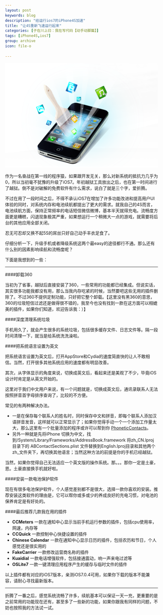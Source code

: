 ```yaml
---
layout: post
keywords: blog
description: "给运行ios7的iPhone4S加速"
title: "让4S重新飞速运行起来"
categories: [子在川上曰：我在写代码【动手动脚篇】]
tags: [iPhone4S,ios7]
group: archive
icon: file-o

---
```


![image](/assets/images/2014-04-25-iPhoneSpeedUp.png)

作为一名奋战在第一线的程序猿，如果跟开发无关，那么对新系统的抵抗力几乎为0，所以当初毫不犹豫的升级了iOS7。年初越狱工具放出之后，也在第一时间进行了越狱。倒不是对破解的免费软件有什么需求，说白了就是三个字，爱折腾。

不过在用了一段时间之后，不得不承认iOS7在增加了许多功能改进和提高用户UI体验的同时，对系统内存和电池续航都提出了更大的需求。就我自己的4S而言，电池续航方面，保持正常频率的电话短信微信微博，基本半天就得充电。流畅度方面更是糟糕，闪退现象极其严重，如果想运行一个稍微大一点的游戏，就需要将后台的其他应用全部关闭。

忍无可忍却又换不起5S的屌丝只好自己动手丰衣足食了。

<!-- more -->

仔细分析一下，升级手机或者降级系统这两个最easy的途径都行不通。那么还有什么别的因素影响续航和流畅度呢？

下面是我想到的一些：

---

####卸载360

当初为了省事，越狱后直接安装了360，一些常用的功能都已经集成。但说实话，其实很多功能我都没有用，那么当我内存吃紧的时候，当然要吧这些无用的插件删除了。不过360不提供定制功能，只好把它整个卸载。【这里没有黑360的意思，360的垃圾短信过滤还是做得很不错的，我至今也没有找到一款在这方面可以相媲美的插件，如果你们知道，欢迎告诉我：）】

####深度清理系统垃圾

手机用久了，就会产生很多的系统垃圾，包括很多缓存文件、日志文件等。隔一段时间清理一下，就当是给系统洗洗澡啦。

####把系统语言设置为英文

把系统语言设置为英文后，打开AppStore和Cydia的速度简直快的让人不敢相信。当然，打开很多其他系统应用的速度都有明显改善。

其次，从字体显示的角度来说，切换成英文后，看起来还是美观了不少，毕竟iOS设计时肯定是从英文开始的。

这里对于我们中文用户来说，有一个问题就是，切换成英文后，通讯录联系人无法按照拼音首字母排序查询了，比较的不方便。

常见的有两种解决办法。

* 一是在保存每个联系人的姓名时，同时保存中文和拼音，即每个联系人添加汉语拼音发音，这样就可以正常显示了；如果你觉得手动一个一个添加工作量太大，那么这里有一个批量添加的程序或许可以帮到你 [PhoneticContacts](https://github.com/lexrus/PhoneticContacts)。
* 另外一种就是先将iPhone 切换为中文，找到/System/Library/Frameworks/AddressBook.framework 将zh_CN.lproj目录下的 ABContactSections.plist 文件替换到English.lproj目录和其他两个zh_文件夹下，再切换其他语言；当然这种方法的前提是你的手机已经越狱。

当然，如果你觉得自己无法适应一个英文版的操作系统。那。。。那你一定是土豪，恩。土豪直接换手机就好啦。

####安装一款电池保护软件

现在有很多电池保护软件，个人感觉差别都不是很大，选择一款你喜欢的安装。推荐安装这类软件的理由是，它可以帮你或多或少的养成良好的充电习惯，对电池的保养肯定是有好处的。

####最后推荐几款我在用的插件

* **CCMeters**	一款在通知中心显示当前手机运行参数的插件，包括cpu使用率，网速，内存等
* **CCQuick**	一款控制中心快捷设置的插件
* **Chinese Calendar**	一款在通知中心显示日历的插件，包括农历和节日，个人感觉还是很实用的
* **FakeCarrier**	一款修改运营商名称的插件
* **Kuaidial**	一款电话增强软件，包括接通震动，响一声来电过滤等
* **OSLite7**	一款一键清理应用程序产生的缓存与临时文件的插件

以上插件都有对应的iOS7版本，亲测iOS7.0.4可用，如果你下载的版本不能兼容，请耐心寻找最新版本。

---

折腾了一番之后，感觉系统流畅了许多，续航基本可以保证一天一充，更重要的是之前常用的功能现在还有，甚至多了一些新的功能，如果你跟我有同样的问题，不妨也按照我的方法试一试。



